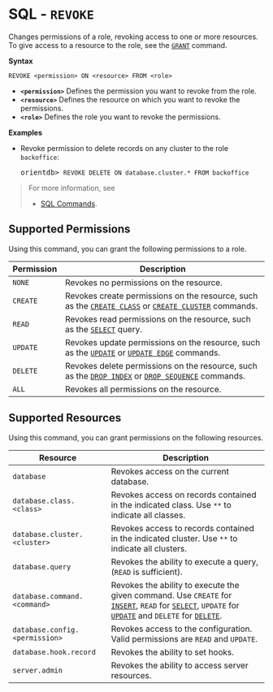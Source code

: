 
# SQL - `REVOKE`

Changes permissions of a role, revoking access to one or more resources.  To give access to a resource to the role, see the [`GRANT`](SQL-Grant.md) command.

**Syntax**

```
REVOKE <permission> ON <resource> FROM <role>
```
- **`<permission>`** Defines the permission you want to revoke from the role.
- **`<resource>`** Defines the resource on which you want to revoke the permissions.
- **`<role>`** Defines the role you want to revoke the permissions.

**Examples**

- Revoke permission to delete records on any cluster to the role `backoffice`:

  <pre>
  orientdb> <code class='lang-sql userinput'>REVOKE DELETE ON database.cluster.* FROM backoffice</code>
  </pre>


>For more information, see
>- [SQL Commands](SQL-Commands.md).


## Supported Permissions

Using this command, you can grant the following permissions to a role.

| Permission | Description |
|---|---|
| `NONE` | Revokes no permissions on the resource. |
| `CREATE` | Revokes create permissions on the resource, such as the [`CREATE CLASS`](SQL-Create-Class.md) or [`CREATE CLUSTER`](SQL-Create-Cluster.md) commands.  |
| `READ` | Revokes read permissions on the resource, such as the [`SELECT`](SQL-Query.md) query. |
| `UPDATE` | Revokes update permissions on the resource, such as the [`UPDATE`](SQL-Update.md) or [`UPDATE EDGE`](SQL-Update.md) commands. |
| `DELETE` | Revokes delete permissions on the resource, such as the [`DROP INDEX`](SQL-Drop-Index.md) or [`DROP SEQUENCE`](SQL-Drop-Sequence.md) commands. |
| `ALL` | Revokes all permissions on the resource. |


## Supported Resources

Using this command, you can grant permissions on the following resources.

| Resource | Description |
|---|---|
| `database` | Revokes access on the current database. |
| `database.class.<class>` | Revokes access on records contained in the indicated class.  Use `**` to indicate all classes. |
| `database.cluster.<cluster>` | Revokes access to records contained in the indicated cluster.  Use `**` to indicate all clusters.|
| `database.query` | Revokes the ability to execute a query, (`READ` is sufficient).|
| `database.command.<command>` | Revokes the ability to execute the given command.  Use `CREATE` for [`INSERT`](SQL-Insert.md), `READ` for [`SELECT`](SQL-Query.md), `UPDATE` for [`UPDATE`](SQL-Update.md) and `DELETE` for [`DELETE`](SQL-Delete.md).|
| `database.config.<permission>` | Revokes access to the configuration.  Valid permissions are `READ` and `UPDATE`.|
| `database.hook.record` | Revokes the ability to set hooks. |
| `server.admin` | Revokes the ability to access server resources.|

